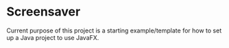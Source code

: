 # Screensaver

Current purpose of this project is a starting example/template for how to set up a Java project to use JavaFX.
